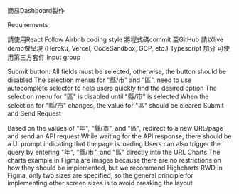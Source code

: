 簡易Dashboard製作

Requirements

請使用React
Follow Airbnb coding style
將程式碼commit 至GitHub
請以live demo做呈現 (Heroku, Vercel, CodeSandbox, GCP, etc.)
Typescript 加分
可使用第三方套件
Input group


Submit button: All fields must be selected, otherwise, the button should be disabled
The selection menus for "縣/市" and "區", need to use autocomplete selector to help users quickly find the desired option
The selection menu for "區" is disabled until "縣/市" is selected
When the selection for "縣/市" changes, the value for "區" should be cleared
Submit and Send Request

Based on the values of "年", "縣/市", and "區", redirect to a new URL/page and send an API request
While waiting for the API response, there should be a UI prompt indicating that the page is loading
Users can also trigger the query by entering "年", "縣/市", and "區" directly into the URL
Charts
The charts example in Figma are images because there are no restrictions on how they should be implemented, but we recommend Highcharts
RWD
In Figma, only two sizes are specified, so the general principle for implementing other screen sizes is to avoid breaking the layout
